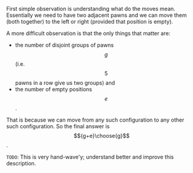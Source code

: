 First simple observation is understanding what do the moves mean.  Essentially we need to have two adjacent pawns and we can move them (both together) to the left or right (provided that position is empty).

A more difficult observation is that the only things that matter are:

- the number of disjoint groups of pawns $$g$$ (i.e. $$5$$ pawns in a row give us two groups) and
- the number of empty positions $$e$$.

That is because we can move from any such configuration to any other such configuration. So the final answer is $${g+e}\choose{g}$$.

`TODO`: This is very hand-wave'y; understand better and improve this description.
